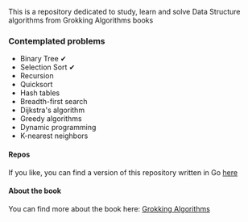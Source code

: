 This is a repository dedicated to study, learn and solve Data Structure algorithms from Grokking Algorithms books

### Contemplated problems ###
- Binary Tree ✔
- Selection Sort ✔
- Recursion
- Quicksort
- Hash tables
- Breadth-first search
- Dijkstra's algorithm
- Greedy algorithms
- Dynamic programming
- K-nearest neighbors

#### Repos ####
If you like, you can find a version of this repository written in Go [here](https://github.com/gabrielfmagalhaes/grokking-algorithms-go)

#### About the book ####
You can find more about the book here: [Grokking Algorithms](https://www.amazon.com/Grokking-Algorithms-illustrated-programmers-curious/dp/1617292230)
